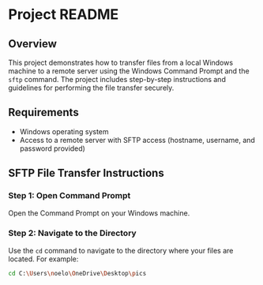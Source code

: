 # Project README

## Overview

This project demonstrates how to transfer files from a local Windows machine to a remote server using the Windows Command Prompt and the `sftp` command. The project includes step-by-step instructions and guidelines for performing the file transfer securely.

## Requirements

- Windows operating system
- Access to a remote server with SFTP access (hostname, username, and password provided)

## SFTP File Transfer Instructions

### Step 1: Open Command Prompt

Open the Command Prompt on your Windows machine.

### Step 2: Navigate to the Directory

Use the `cd` command to navigate to the directory where your files are located. For example:

```bash
cd C:\Users\noelo\OneDrive\Desktop\pics
